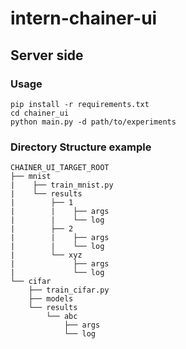 # intern-chainer-ui

## Server side
### Usage
```
pip install -r requirements.txt
cd chainer_ui
python main.py -d path/to/experiments
```

### Directory Structure example
```
CHAINER_UI_TARGET_ROOT
├── mnist
|    ├── train_mnist.py
|    └── results
|        ├── 1
|        |    ├── args
|        |    └── log
|        ├── 2
|        |    ├── args
|        |    └── log
|        └── xyz
|             ├── args
|             └── log
└── cifar
    ├── train_cifar.py
    ├── models
    └── results
        └── abc
            ├── args
            └── log
```
